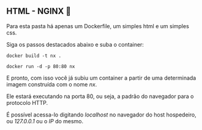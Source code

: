 ## HTML - NGINX  :bookmark_tabs:

Para esta pasta há apenas um Dockerfile, um simples html e um simples css.

Siga os passos destacados abaixo e suba o container:

```shell
docker build -t nx .

docker run -d -p 80:80 nx
```

E pronto, com isso você já subiu um container a partir de uma determinada imagem construída com o nome _nx_.

Ele estará executando na porta 80, ou seja, a padrão do navegador para o protocolo HTTP.

É possível acessa-lo digitando _localhost_ no navegador do host hospedeiro, ou _127.0.0.1_ ou o _IP_ do mesmo.
